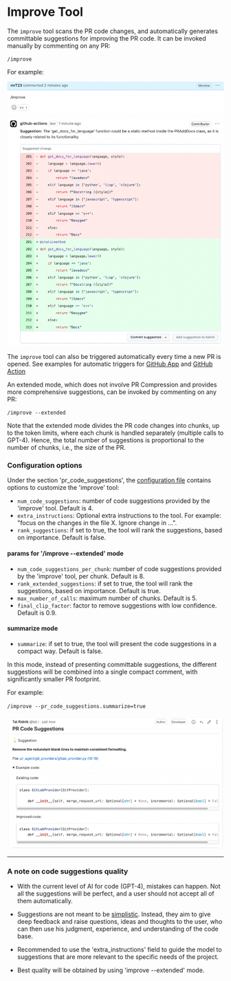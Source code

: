# Improve Tool

The `improve` tool scans the PR code changes, and automatically generates committable suggestions for improving the PR code.
It can be invoked manually by commenting on any PR:
```
/improve
```
For example:

<kbd><img src=./../pics/improve_comment.png width="768"></kbd>
<kbd><img src=./../pics/improve.png width="768"></kbd>

The `improve` tool can also be triggered automatically every time a new PR is opened. See examples for automatic triggers for [GitHub App](https://github.com/Codium-ai/pr-agent/blob/main/Usage.md#github-app-automatic-tools) and [GitHub Action](https://github.com/Codium-ai/pr-agent/blob/main/Usage.md#working-with-github-action)

An extended mode, which does not involve PR Compression and provides more comprehensive suggestions, can be invoked by commenting on any PR:
```
/improve --extended
```
Note that the extended mode divides the PR code changes into chunks, up to the token limits, where each chunk is handled separately (multiple calls to GPT-4).
Hence, the total number of suggestions is proportional to the number of chunks, i.e., the size of the PR.

### Configuration options

Under the section 'pr_code_suggestions', the [configuration file](./../pr_agent/settings/configuration.toml#L40) contains options to customize the 'improve' tool:

- `num_code_suggestions`: number of code suggestions provided by the 'improve' tool. Default is 4.
- `extra_instructions`: Optional extra instructions to the tool. For example: "focus on the changes in the file X. Ignore change in ...".
- `rank_suggestions`: if set to true, the tool will rank the suggestions, based on importance. Default is false.

#### params for '/improve --extended' mode
- `num_code_suggestions_per_chunk`: number of code suggestions provided by the 'improve' tool, per chunk. Default is 8.
- `rank_extended_suggestions`: if set to true, the tool will rank the suggestions, based on importance. Default is true.
- `max_number_of_calls`: maximum number of chunks. Default is 5.
- `final_clip_factor`: factor to remove suggestions with low confidence. Default is 0.9.

#### summarize mode
- `summarize`: if set to true, the tool will present the code suggestions in a compact way. Default is false.

In this mode, instead of presenting committable suggestions, the different suggestions will be combined into a single compact comment, with significantly smaller PR footprint.

For example:

`/improve --pr_code_suggestions.summarize=true`

<kbd><img src=./../pics/improved_summerize_open.png width="768"></kbd>

___

### A note on code suggestions quality

- With the current level of AI for code (GPT-4), mistakes can happen. Not all the suggestions will be perfect, and a user should not accept all of them automatically.

- Suggestions are not meant to be [simplistic](./../pr_agent/settings/pr_code_suggestions_prompts.toml#L34). Instead, they aim to give deep feedback and raise questions, ideas and thoughts to the user, who can then use his judgment, experience, and understanding of the code base.

- Recommended to use the 'extra_instructions' field to guide the model to suggestions that are more relevant to the specific needs of the project.

- Best quality will be obtained by using 'improve --extended' mode.
